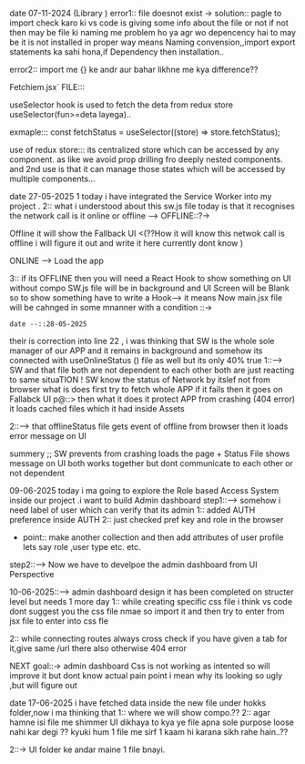 date 07-11-2024 (Library )
error1::
file doesnot exist ->
solution:: pagle to import check karo ki vs code is giving some info about the file or not if not then may be file ki naming me problem ho ya agr wo depencency hai to may be it is not installed in proper way
means Naming convension,,import export statements ka sahi hona,if Dependency then installation..

error2:: import me {} ke andr aur bahar likhne me kya difference??

Fetchiem.jsx` FILE:::

useSelector hook is used to fetch the deta from redux store useSelector(fun>=deta layega)..

exmaple::: const fetchStatus = useSelector((store) => store.fetchStatus);

use of redux store:::
its centralized store which can be accessed by any component. as like we avoid prop drilling fro deeply nested components. and 2nd use is that it can manage those states which will be accessed by multiple components...

date 27-05-2025
1 today i have integrated the Service Worker into my project .
2:: what i understood about this sw.js file today is that it recognises the network call is it online or offline --> OFFLINE::?->

Offline it will show the Fallback UI <(??How it will know this netwok call is offline i will figure it out and write it here currently dont know )

ONLINE --> Load the app

3:: if its OFFLINE then you will need a React Hook to show something on UI without compo SW.js file will be in background and UI Screen will be Blank
so to show something have to write a Hook--> it means Now main.jsx file will be cahnged in some mnanner with a condition
::->

    date --::28-05-2025

their is correction into line 22 , i was thinking that SW is the whole sole manager of our APP and it remains in background and somehow its connected with useOnlineStatus () file as well but its only 40% true
1::--> SW and that file both are not dependent to each other both are just reacting to same situaTION !
SW know the status of Network by itslef not from browser what is does first try to fetch whole APP if it fails then it goes on Fallabck UI
p@::> then what it does it protect APP from crashing (404 error) it loads cached files which it had inside Assets

2::--> that offlineStatus file gets event of offline from browser then it loads error message on UI

summery ;; SW prevents from crashing loads the page + Status File shows message on UI
both works together but dont communicate to each other or not dependent

09-06-2025
today i ma going to explore the Role based Access System inside our project .i want to build Admin dashboard
step1::--> somehow i need label of user which can verify that its admin
1:: added AUTH preference inside AUTH
2:: just checked pref key and role in the browser

- point:: make another collection and then add attributes of user profile lets say role ,user type etc. etc.

step2::--> Now we have to develpoe the admin dashboard from UI Perspective

10-06-2025::--> admin dashboard design
it has been completed on structer level but needs 1 more day
1:: while creating specific css file i think vs code dont suggest you the css file nmae so import it and then try to enter from jsx file to enter into css fle

2:: while connecting routes always cross check if you have given a tab for it,give same /url there also otherwise 404 error

NEXT goal::-> admin dashboard Css is not working as intented
so will improve it but dont know actual pain point i mean why its looking so ugly ,but will figure out

date 17-06-2025
i have fetched data inside the new file under hokks folder,now i ma thinking that 1:: where we will show <shimmerUI/> compo.??
2:: agar hamne isi file me shimmer UI dikhaya to kya ye file apna sole purpose loose nahi kar degi ?? kyuki hum 1 file me sirf 1 kaam hi karana sikh rahe hain..??

2::-> UI folder ke andar maine 1 file bnayi.
